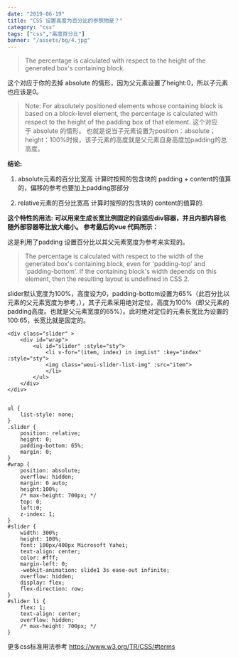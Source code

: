 ```yaml
---
date: "2019-06-19"
title: "CSS 设置高度为百分比的参照物是？"
category: "css"
tags: ["css","高度百分比"]
banner: "/assets/bg/4.jpg"
---
```


>The percentage is calculated with respect to the height of the generated box's containing block.

这个对应于你的去掉 absolute 的情形，因为父元素设置了height:0，所以子元素也应该是0。

>Note: For absolutely positioned elements whose containing block is based on a block-level element, the percentage is calculated with respect to the height of the padding box of that element.
这个对应于 absolute 的情形。
也就是说当子元素设置为position：absolute；height：100%时候，该子元素的高度就是父元素自身高度加padding的总高度。

**结论:**
1. absolute元素的百分比宽高 计算时按照的包含块的 padding + content的值算的，偏移的参考也要加上padding那部分

2. relative元素的百分比宽高 计算时按照的包含块的 content的值算的.


**这个特性的用法:**
**可以用来生成长宽比例固定的自适应div容器，并且内部内容也随外部容器等比放大缩小。
参考最后的vue 代码所示：**


这是利用了padding 设置百分比以其父元素宽度为参考来实现的。
>The percentage is calculated with respect to the width of the generated box's containing block, even for 'padding-top' and 'padding-bottom'. If the containing block's width depends on this element, then the resulting layout is undefined in CSS 2.

slider默认宽度为100%，高度设为0，padding-bottom设置为65%（此百分比以元素的父元素宽度为参考，），其子元素采用绝对定位，高度为100%（即父元素的padding高度。也就是父元素宽度的65%）。此时绝对定位的元素长宽比为设置的100:65，长宽比就是固定的。


```
<div class="slider" >
    <div id="wrap">
        <ul id="slider" :style="sty">
            <li v-for="(item, index) in imgList" :key="index" :style="sty">
            <img class="weui-slider-list-img" :src="item">
            </li>
        </ul>
    </div>
</div>


ul {
    list-style: none;
}
.slider {
    position: relative;
    height: 0;
    padding-bottom: 65%;
    margin: 0;
}
#wrap {
    position: absolute;
    overflow: hidden;
    margin: 0 auto;
    height:100%;
    /* max-height: 700px; */
    top: 0;
    left:0;
    z-index: 1;
}
#slider {
    width: 300%;
    height: 100%;
    font: 100px/400px Microsoft Yahei;
    text-align: center;
    color: #fff;
    margin-left: 0;
    -webkit-animation: slide1 3s ease-out infinite;
    overflow: hidden;
    display: flex;
    flex-direction: row;
}
#slider li {
    flex: 1;
    text-align: center;
    overflow: hidden;
    /* max-height: 700px; */
}
```

更多css标准用法参考
https://www.w3.org/TR/CSS/#terms